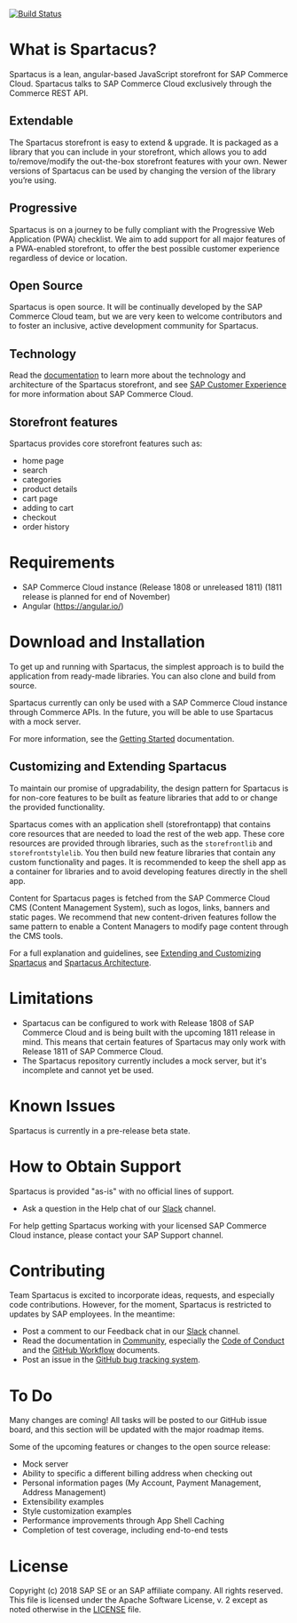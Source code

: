 [![Build Status](https://travis-ci.com/SAP/cloud-commerce-spartacus-storefront-project.svg?token=yywzsFgC8dWSfJQxPGHs&branch=develop)](https://travis-ci.com/SAP/cloud-commerce-spartacus-storefront-project)

# What is Spartacus?

Spartacus is a lean, angular-based JavaScript storefront for SAP Commerce Cloud. Spartacus talks to SAP Commerce Cloud exclusively through the Commerce REST API.

## Extendable

The Spartacus storefront is easy to extend & upgrade. It is packaged as a library that you can include in your storefront, which allows you to add to/remove/modify the out-the-box storefront features with your own. Newer versions of Spartacus can be used by changing the version of the library you’re using.

## Progressive

Spartacus is on a journey to be fully compliant with the Progressive Web Application (PWA) checklist. We aim to add support for all major features of a PWA-enabled storefront, to offer the best possible customer experience regardless of device or location.

## Open Source

Spartacus is open source. It will be continually developed by the SAP Commerce Cloud team, but we are very keen to welcome contributors and to foster an inclusive, active development community for Spartacus.

## Technology

Read the [documentation](docs/README.md) to learn more about the technology and architecture of the Spartacus storefront, and see [SAP Customer Experience](https://cx.sap.com/en/products/commerce) for more information about SAP Commerce Cloud.

## Storefront features

Spartacus provides core storefront features such as:

- home page
- search
- categories
- product details
- cart page
- adding to cart
- checkout
- order history

# Requirements

- SAP Commerce Cloud instance (Release 1808 or unreleased 1811) (1811 release is planned for end of November)
- Angular (https://angular.io/)

# Download and Installation

To get up and running with Spartacus, the simplest approach is to build the application from ready-made libraries. You can also clone and build from source.

Spartacus currently can only be used with a SAP Commerce Cloud instance through Commerce APIs. In the future, you will be able to use Spartacus with a mock server.

For more information, see the [Getting Started](docs/setupandinstallation.md) documentation.

## Customizing and Extending Spartacus

To maintain our promise of upgradability, the design pattern for Spartacus is for non-core features to be built as feature libraries that add to or change the provided functionality.

Spartacus comes with an application shell (storefrontapp) that contains core resources that are needed to load the rest of the web app. These core resources are provided through libraries, such as the `storefrontlib` and `storefrontstylelib`. You then build new feature libraries that contain any custom functionality and pages. It is recommended to keep the shell app as a container for libraries and to avoid developing features directly in the shell app.

Content for Spartacus pages is fetched from the SAP Commerce Cloud CMS (Content Management System), such as logos, links, banners and static pages. We recommend that new content-driven features follow the same pattern to enable a Content Managers to modify page content through the CMS tools.

For a full explanation and guidelines, see [Extending and Customizing Spartacus](docs/extendingandcustomizing.md) and [Spartacus Architecture](docs/architecture).

# Limitations

- Spartacus can be configured to work with Release 1808 of SAP Commerce Cloud and is being built with the upcoming 1811 release in mind. This means that certain features of Spartacus may only work with Release 1811 of SAP Commerce Cloud. 
- The Spartacus repository currently includes a mock server, but it's incomplete and cannot yet be used.

# Known Issues

Spartacus is currently in a pre-release beta state. 

# How to Obtain Support

Spartacus is provided "as-is" with no official lines of support. 

- Ask a question in the Help chat of our [Slack](https://join.slack.com/t/spartacus-storefront/shared_invite/enQtNDM1OTI3OTMwNjU5LTRiNTFkMDJlZjRmYTBlY2QzZTM3YWNlYzJkYmEwZDY2MjM0MmIyYzdhYmQwZDMwZjg2YTAwOGFjNDBhZDYyNzE) channel.

For help getting Spartacus working with your licensed SAP Commerce Cloud instance, please contact your SAP Support channel.

# Contributing

Team Spartacus is excited to incorporate ideas, requests, and especially code contributions. However, for the moment, Spartacus is restricted to updates by SAP employees. In the meantime:

- Post a comment to our Feedback chat in our [Slack](https://join.slack.com/t/spartacus-storefront/shared_invite/enQtNDM1OTI3OTMwNjU5LTRiNTFkMDJlZjRmYTBlY2QzZTM3YWNlYzJkYmEwZDY2MjM0MmIyYzdhYmQwZDMwZjg2YTAwOGFjNDBhZDYyNzE) channel.
- Read the documentation in [Community](docs/community/README.md), especially the [Code of Conduct](docs/community/codeofconduct.md) and the [GitHub Workflow](docs/community/githubworklow) documents.
- Post an issue in the [GitHub bug tracking system](docs/community/githubworklow).

# To Do

Many changes are coming! All tasks will be posted to our GitHub issue board, and this section will be updated with the major roadmap items.

Some of the upcoming features or changes to the open source release:
- Mock server
- Ability to specific a different billing address when checking out
- Personal information pages (My Account, Payment Management, Address Management)
- Extensibility examples
- Style customization examples
- Performance improvements through App Shell Caching
- Completion of test coverage, including end-to-end tests

# License

Copyright (c) 2018 SAP SE or an SAP affiliate company. All rights reserved.
This file is licensed under the Apache Software License, v. 2 except as noted otherwise in the [LICENSE](LICENSE.txt) file.
